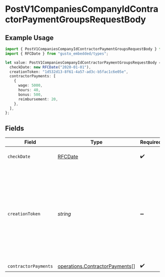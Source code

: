 # PostV1CompaniesCompanyIdContractorPaymentGroupsRequestBody

## Example Usage

```typescript
import { PostV1CompaniesCompanyIdContractorPaymentGroupsRequestBody } from "gusto_embedded/models/operations";
import { RFCDate } from "gusto_embedded/types";

let value: PostV1CompaniesCompanyIdContractorPaymentGroupsRequestBody = {
  checkDate: new RFCDate("2020-01-01"),
  creationToken: "1d532d13-8f61-4a57-ad3c-b5fac1c6e05e",
  contractorPayments: [
    {
      wage: 5000,
      hours: 40,
      bonus: 500,
      reimbursement: 20,
    },
  ],
};
```

## Fields

| Field                                                                                                                                              | Type                                                                                                                                               | Required                                                                                                                                           | Description                                                                                                                                        | Example                                                                                                                                            |
| -------------------------------------------------------------------------------------------------------------------------------------------------- | -------------------------------------------------------------------------------------------------------------------------------------------------- | -------------------------------------------------------------------------------------------------------------------------------------------------- | -------------------------------------------------------------------------------------------------------------------------------------------------- | -------------------------------------------------------------------------------------------------------------------------------------------------- |
| `checkDate`                                                                                                                                        | [RFCDate](../../types/rfcdate.md)                                                                                                                  | :heavy_check_mark:                                                                                                                                 | The payment check date                                                                                                                             | 2020-01-01                                                                                                                                         |
| `creationToken`                                                                                                                                    | *string*                                                                                                                                           | :heavy_minus_sign:                                                                                                                                 | Optional token used to make contractor payment group creation idempotent.  If provided, string must be unique for each group you intend to create. | 1d532d13-8f61-4a57-ad3c-b5fac1c6e05e                                                                                                               |
| `contractorPayments`                                                                                                                               | [operations.ContractorPayments](../../models/operations/contractorpayments.md)[]                                                                   | :heavy_check_mark:                                                                                                                                 | N/A                                                                                                                                                |                                                                                                                                                    |